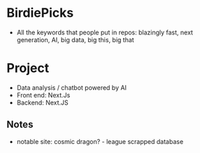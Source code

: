 # BirdiePicks
- All the keywords that people put in repos: blazingly fast, next generation, AI, big data, big this, big that


# Project

- Data analysis / chatbot powered by AI
- Front end: Next.Js
- Backend: Next.JS

## Notes
- notable site: cosmic dragon? - league scrapped database
